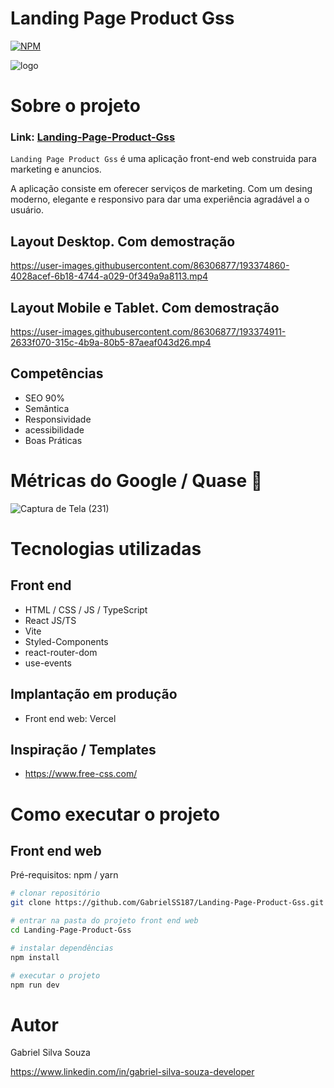 # Landing Page Product Gss
[![NPM](https://img.shields.io/npm/l/react)](https://github.com/GabrielSS187/Landing-Page-Product-Gss/blob/main/LICENSE) 

![logo](https://user-images.githubusercontent.com/86306877/193376432-b1e33aa8-b575-4671-96ee-3f4aa5617b19.png)

# Sobre o projeto

### Link: [ Landing-Page-Product-Gss](https://landing-page-product-gss.vercel.app/)

``Landing Page Product Gss`` é uma aplicação front-end web construida para marketing e anuncios.

A aplicação consiste em oferecer serviços de marketing. Com um desing moderno, elegante e responsivo
para dar uma experiência agradável a o usuário. 

## Layout Desktop. Com demostração
https://user-images.githubusercontent.com/86306877/193374860-4028acef-6b18-4744-a029-0f349a9a8113.mp4

## Layout Mobile e Tablet. Com demostração
https://user-images.githubusercontent.com/86306877/193374911-2633f070-315c-4b9a-80b5-87aeaf043d26.mp4

## Competências
- SEO 90%
- Semântica
- Responsividade
- acessibilidade
- Boas Práticas

# Métricas do Google / Quase 🙂
![Captura de Tela (231)](https://user-images.githubusercontent.com/86306877/193375581-9961225f-b6e5-48ce-9784-91d5dfef8a23.png)

# Tecnologias utilizadas

## Front end
- HTML / CSS / JS / TypeScript
- React JS/TS
- Vite
- Styled-Components
- react-router-dom
- use-events

## Implantação em produção

- Front end web: Vercel

## Inspiração / Templates
- https://www.free-css.com/

# Como executar o projeto

## Front end web
Pré-requisitos: npm / yarn

```bash
# clonar repositório
git clone https://github.com/GabrielSS187/Landing-Page-Product-Gss.git

# entrar na pasta do projeto front end web
cd Landing-Page-Product-Gss

# instalar dependências
npm install

# executar o projeto
npm run dev
```

# Autor

Gabriel Silva Souza

https://www.linkedin.com/in/gabriel-silva-souza-developer
